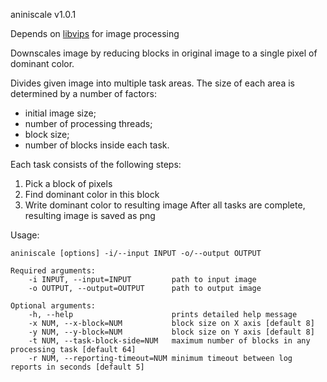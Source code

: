 aniniscale v1.0.1

Depends on [libvips](https://github.com/jcupitt/libvips) for image processing

Downscales image by reducing blocks in original image to a single pixel of dominant color.

Divides given image into multiple task areas. The size of each area is determined by a number of factors:
 - initial image size;
 - number of processing threads;
 - block size;
 - number of blocks inside each task.

Each task consists of the following steps:
1. Pick a block of pixels
2. Find dominant color in this block
3. Write dominant color to resulting image
After all tasks are complete, resulting image is saved as png

Usage:
```
aniniscale [options] -i/--input INPUT -o/--output OUTPUT

Required arguments:
    -i INPUT, --input=INPUT         path to input image
    -o OUTPUT, --output=OUTPUT      path to output image

Optional arguments:
    -h, --help                      prints detailed help message
    -x NUM, --x-block=NUM           block size on X axis [default 8]
    -y NUM, --y-block=NUM           block size on Y axis [default 8]
    -t NUM, --task-block-side=NUM   maximum number of blocks in any processing task [default 64]
    -r NUM, --reporting-timeout=NUM minimum timeout between log reports in seconds [default 5]
```
